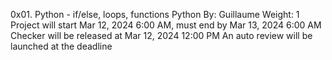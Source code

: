 0x01. Python - if/else, loops, functions
Python
 By: Guillaume
 Weight: 1
 Project will start Mar 12, 2024 6:00 AM, must end by Mar 13, 2024 6:00 AM
 Checker will be released at Mar 12, 2024 12:00 PM
 An auto review will be launched at the deadline


